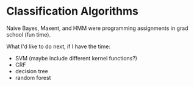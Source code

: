 # Classification Algorithms

Naive Bayes, Maxent, and HMM were programming assignments in grad school (fun time).

What I'd like to do next, if I have the time:
* SVM (maybe include different kernel functions?)
* CRF
* decision tree
* random forest